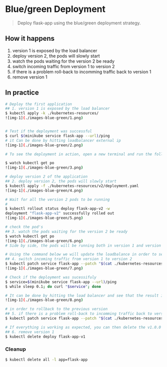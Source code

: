 Blue/green Deployment
=================================================

> Deploy flask-app using the blue/green deployment strategy.

## How it happens

1. version 1 is exposed by the load balancer
1. deploy version 2, the pods will slowly start
1. watch the pods waiting for the version 2 be ready
1. switch incoming traffic from version 1 to version 2
1. if there is a problem roll-back to incomming traffic back to version 1
1. remove version 1


## In practice

```bash
# Deploy the first application
## 1. version 1 is exposed by the load balancer
$ kubectl apply -k ./kubernetes-resources/
![img-1](./images-blue-green/1.png)


# Test if the deployment was successful
$ curl $(minikube service flask-app --url)/ping
# it Can be done by hitting loadbalancer external ip
![img-1](./images-blue-green/2.png)

# To see the deployment in action, open a new terminal and run the following

$ watch kubectl get po
![img-1](./images-blue-green/3.png)

# deploy version 2 of the application
## 2. deploy version 2, the pods will slowly start
$ kubectl apply -f ./kubernetes-resources/v2/deployment.yaml
![img-1](./images-blue-green/4.png)

# Wait for all the version 2 pods to be running
#
$ kubectl rollout status deploy flask-app-v2 -w
deployment "flask-app-v2" successfully rolled out
![img-1](./images-blue-green/5.png)

# check the pod's
## 3. watch the pods waiting for the version 2 be ready
$ watch kubectl get po
![img-1](./images-blue-green/6.png)
# Side by side, the pods will be running both in version 1 and version 2, but the traffic is going to version 1

# Using the command below we will update the loadbalance in order to send traffic to all pods with label version=v2.0.0
## 4. switch incoming traffic from version 1 to version 2
$ kubectl patch service flask-app --patch "$(cat ./kubernetes-resources/v2/service-patch.yaml)"
![img-1](./images-blue-green/7.png)

# Check if the deployment was sucessifuly
$ service=$(minikube service flask-app --url)/ping
$ while sleep 0.1; do curl "$service"; done

# It can be done by hitting the load balancer and see that the result is compliant with the v2 version
![img-1](./images-blue-green/8.png)

# in order to rollback to the previous version
## 5. if there is a problem roll-back to incomming traffic back to version 1
$ kubectl patch service flask-app --patch "$(cat ./kubernetes-resources/v2/service-patch-rollback.yaml)"

# If everything is working as expected, you can then delete the v1.0.0
## 6. remove version 1
$ kubectl delete deploy flask-app-v1
```

### Cleanup

```bash
$ kubectl delete all -l app=flask-app
```
